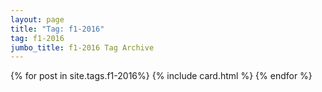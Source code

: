 ```yaml
---
layout: page
title: "Tag: f1-2016"
tag: f1-2016
jumbo_title: f1-2016 Tag Archive
---
```

<div class="row">
{% for post in site.tags.f1-2016%}
{% include card.html %}
{% endfor %}
</div>
